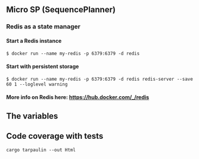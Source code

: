 ## Micro SP (SequencePlanner)

### Redis as a state manager
#### Start a Redis instance
```
$ docker run --name my-redis -p 6379:6379 -d redis
``` 
#### Start with persistent storage
```
$ docker run --name my-redis -p 6379:6379 -d redis redis-server --save 60 1 --loglevel warning
```
#### More info on Redis here: https://hub.docker.com/_/redis

## The variables

## Code coverage with tests
```
cargo tarpaulin --out Html
```